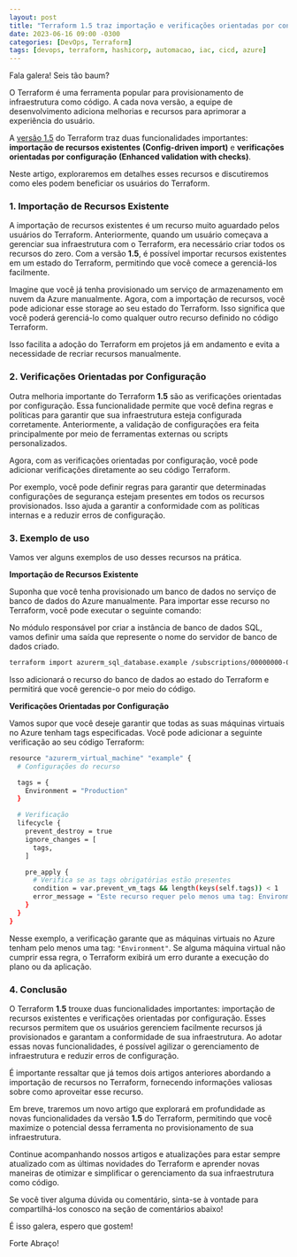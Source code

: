 ```yaml
---
layout: post
title: "Terraform 1.5 traz importação e verificações orientadas por configuração"
date: 2023-06-16 09:00 -0300
categories: [DevOps, Terraform]
tags: [devops, terraform, hashicorp, automacao, iac, cicd, azure]
---
```


Fala galera! Seis tão baum?

O Terraform é uma ferramenta popular para provisionamento de infraestrutura como código. A cada nova versão, a equipe de desenvolvimento adiciona melhorias e recursos para aprimorar a experiência do usuário. 

A <a href="https://www.hashicorp.com/blog/terraform-1-5-brings-config-driven-import-and-checks" target="_blank"> versão 1.5</a> do Terraform traz duas funcionalidades importantes: **importação de recursos existentes** **(Config-driven import)** e **verificações orientadas por configuração** **(Enhanced validation with checks)**. 

Neste artigo, exploraremos em detalhes esses recursos e discutiremos como eles podem beneficiar os usuários do Terraform.

### **1. Importação de Recursos Existente**

A importação de recursos existentes é um recurso muito aguardado pelos usuários do Terraform. Anteriormente, quando um usuário começava a gerenciar sua infraestrutura com o Terraform, era necessário criar todos os recursos do zero. Com a versão **1.5**, é possível importar recursos existentes em um estado do Terraform, permitindo que você comece a gerenciá-los facilmente.

Imagine que você já tenha provisionado um serviço de armazenamento em nuvem da Azure manualmente. Agora, com a importação de recursos, você pode adicionar esse storage ao seu estado do Terraform. Isso significa que você poderá gerenciá-lo como qualquer outro recurso definido no código Terraform. 

Isso facilita a adoção do Terraform em projetos já em andamento e evita a necessidade de recriar recursos manualmente.

### **2. Verificações Orientadas por Configuração**

Outra melhoria importante do Terraform **1.5** são as verificações orientadas por configuração. Essa funcionalidade permite que você defina regras e políticas para garantir que sua infraestrutura esteja configurada corretamente. Anteriormente, a validação de configurações era feita principalmente por meio de ferramentas externas ou scripts personalizados.

Agora, com as verificações orientadas por configuração, você pode adicionar verificações diretamente ao seu código Terraform. 

Por exemplo, você pode definir regras para garantir que determinadas configurações de segurança estejam presentes em todos os recursos provisionados. Isso ajuda a garantir a conformidade com as políticas internas e a reduzir erros de configuração.

### **3. Exemplo de uso**

Vamos ver alguns exemplos de uso desses recursos na prática.

**Importação de Recursos Existente**

Suponha que você tenha provisionado um banco de dados no serviço de banco de dados do Azure manualmente. Para importar esse recurso no Terraform, você pode executar o seguinte comando:

No módulo responsável por criar a instância de banco de dados SQL, vamos definir uma saída que represente o nome do servidor de banco de dados criado. 

````bash
terraform import azurerm_sql_database.example /subscriptions/00000000-0000-0000-0000-000000000000/resourceGroups/mygroup/providers/Microsoft.Sql/servers/myserver/databases/mydatabase
````

Isso adicionará o recurso do banco de dados ao estado do Terraform e permitirá que você gerencie-o por meio do código.

**Verificações Orientadas por Configuração**

Vamos supor que você deseje garantir que todas as suas máquinas virtuais no Azure tenham tags especificadas. Você pode adicionar a seguinte verificação ao seu código Terraform:

````bash
resource "azurerm_virtual_machine" "example" {
  # Configurações do recurso

  tags = {
    Environment = "Production"
  }

  # Verificação
  lifecycle {
    prevent_destroy = true
    ignore_changes = [
      tags,
    ]

    pre_apply {
      # Verifica se as tags obrigatórias estão presentes
      condition = var.prevent_vm_tags && length(keys(self.tags)) < 1
      error_message = "Este recurso requer pelo menos uma tag: Environment."
    }
  }
}
````

Nesse exemplo, a verificação garante que as máquinas virtuais no Azure tenham pelo menos uma tag: `"Environment"`. Se alguma máquina virtual não cumprir essa regra, o Terraform exibirá um erro durante a execução do plano ou da aplicação.

### **4. Conclusão**

O Terraform **1.5** trouxe duas funcionalidades importantes: importação de recursos existentes e verificações orientadas por configuração. Esses recursos permitem que os usuários gerenciem facilmente recursos já provisionados e garantam a conformidade de sua infraestrutura. Ao adotar essas novas funcionalidades, é possível agilizar o gerenciamento de infraestrutura e reduzir erros de configuração.

É importante ressaltar que já temos dois artigos anteriores abordando a importação de recursos no Terraform, fornecendo informações valiosas sobre como aproveitar esse recurso. 

Em breve, traremos um novo artigo que explorará em profundidade as novas funcionalidades da versão **1.5** do Terraform, permitindo que você maximize o potencial dessa ferramenta no provisionamento de sua infraestrutura.

Continue acompanhando nossos artigos e atualizações para estar sempre atualizado com as últimas novidades do Terraform e aprender novas maneiras de otimizar e simplificar o gerenciamento da sua infraestrutura como código.

Se você tiver alguma dúvida ou comentário, sinta-se à vontade para compartilhá-los conosco na seção de comentários abaixo!

É isso galera, espero que gostem!

Forte Abraço!
